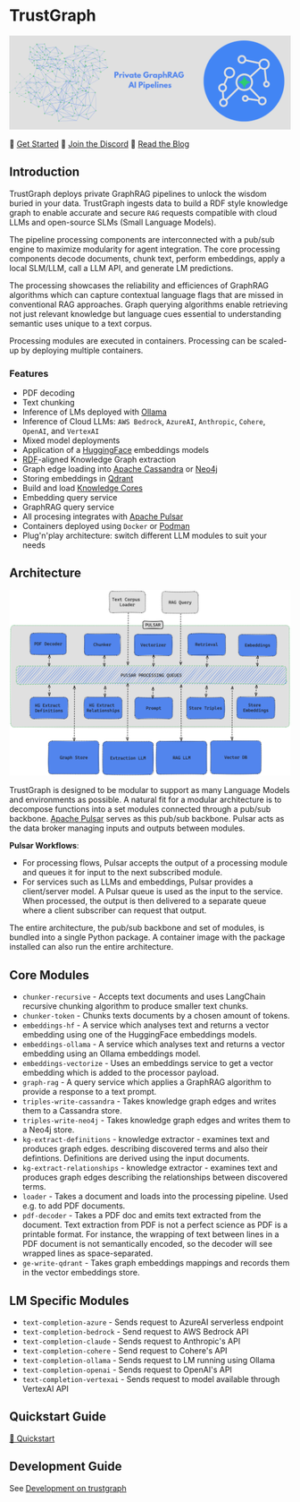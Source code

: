 
# TrustGraph

![TrustGraph banner](TG_Banner.png)

🚀 [Get Started](https://trustgraph.ai/docs/getstarted)
💬 [Join the Discord](https://discord.gg/AXpxVjwzAw)
📖 [Read the Blog](https://blog.trustgraph.ai)

## Introduction

TrustGraph deploys private GraphRAG pipelines to unlock the wisdom buried in your data. TrustGraph ingests data to build a RDF style knowledge graph to enable accurate and secure `RAG` requests compatible with cloud LLMs and open-source SLMs (Small Language Models).

The pipeline processing components are interconnected with a pub/sub engine to maximize modularity for agent integration. The core processing components decode documents, chunk text, perform embeddings, apply a local SLM/LLM, call a LLM API, and generate LM predictions.

The processing showcases the reliability and efficiences of GraphRAG algorithms which can capture contextual language flags that are missed in conventional RAG approaches. Graph querying algorithms enable retrieving not just relevant knowledge but language cues essential to understanding semantic uses unique to a text corpus.

Processing modules are executed in containers.  Processing can be scaled-up by deploying multiple containers.

### Features

- PDF decoding
- Text chunking
- Inference of LMs deployed with [Ollama](https://ollama.com)
- Inference of Cloud LLMs: `AWS Bedrock`, `AzureAI`, `Anthropic`, `Cohere`, `OpenAI`, and `VertexAI`
- Mixed model deployments
- Application of a [HuggingFace](https://hf.co) embeddings models
- [RDF](https://www.w3.org/TR/rdf12-schema/)-aligned Knowledge Graph extraction
- Graph edge loading into [Apache Cassandra](https://github.com/apache/cassandra) or [Neo4j](https://neo4j.com/)
- Storing embeddings in [Qdrant](https://qdrant.tech/)
- Build and load [Knowledge Cores](https://trustgraph.ai/docs/category/knowledge-cores)
- Embedding query service
- GraphRAG query service
- All procesing integrates with [Apache Pulsar](https://github.com/apache/pulsar/)
- Containers deployed using `Docker` or [Podman](http://podman.io/)
- Plug'n'play architecture: switch different LLM modules to suit your needs

## Architecture

![architecture](architecture_0.8.0.png)

TrustGraph is designed to be modular to support as many Language Models and environments as possible. A natural fit for a modular architecture is to decompose functions into a set modules connected through a pub/sub backbone. [Apache Pulsar](https://github.com/apache/pulsar/) serves as this pub/sub backbone. Pulsar acts as the data broker managing inputs and outputs between modules.

**Pulsar Workflows**:

- For processing flows, Pulsar accepts the output of a processing module and queues it for input to the next subscribed module.
- For services such as LLMs and embeddings, Pulsar provides a client/server model.  A Pulsar queue is used as the input to the service.  When processed, the output is then delivered to a separate queue where a client subscriber can request that output.

The entire architecture, the pub/sub backbone and set of modules, is bundled into a single Python package. A container image with the package installed can also run the entire architecture.

## Core Modules

- `chunker-recursive` - Accepts text documents and uses LangChain recursive chunking algorithm to produce smaller text chunks.
- `chunker-token` - Chunks texts documents by a chosen amount of tokens.
- `embeddings-hf` - A service which analyses text and returns a vector embedding using one of the HuggingFace embeddings models.
- `embeddings-ollama` - A service which analyses text and returns a vector embedding using an Ollama embeddings model.
- `embeddings-vectorize` - Uses an embeddings service to get a vector embedding which is added to the processor payload.
- `graph-rag` - A query service which applies a GraphRAG algorithm to provide a response to a text prompt.
- `triples-write-cassandra` - Takes knowledge graph edges and writes them to a Cassandra store.
- `triples-write-neo4j` - Takes knowledge graph edges and writes them to a Neo4j store.
- `kg-extract-definitions` - knowledge extractor - examines text and produces graph edges. describing discovered terms and also their defintions.  Definitions are derived using the input  documents.
- `kg-extract-relationships` - knowledge extractor - examines text and produces graph edges describing the relationships between discovered terms.
- `loader` - Takes a document and loads into the processing pipeline.  Used e.g. to add PDF documents.
- `pdf-decoder` - Takes a PDF doc and emits text extracted from the document. Text extraction from PDF is not a perfect science as PDF is a printable format.  For instance, the wrapping of text between lines in a PDF document is not semantically encoded, so the decoder will see wrapped lines as space-separated.
- `ge-write-qdrant` - Takes graph embeddings mappings and records them in the vector embeddings store.

## LM Specific Modules

- `text-completion-azure` - Sends request to AzureAI serverless endpoint
- `text-completion-bedrock` - Send request to AWS Bedrock API
- `text-completion-claude` - Sends request to Anthropic's API
- `text-completion-cohere` - Send request to Cohere's API
- `text-completion-ollama` - Sends request to LM running using Ollama
- `text-completion-openai` - Sends request to OpenAI's API
- `text-completion-vertexai` - Sends request to model available through VertexAI API

## Quickstart Guide

[🚀 Quickstart](docs/README.quickstart-docker-compose.md)

## Development Guide

See [Development on trustgraph](docs/README.development.md)
